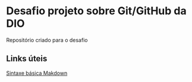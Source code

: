 # Desafio projeto sobre Git/GitHub da DIO
Repositório criado para o desafio

## Links úteis
[Sintaxe básica Makdown](https://www.markdownguide.org/basic-syntaz/)

